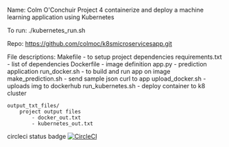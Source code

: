 Name: Colm O'Conchuir
Project 4
containerize and deploy a machine learning application using Kubernetes

To run:
./kubernetes_run.sh

Repo:
https://github.com/colmoc/k8smicroservicesapp.git

File descriptions:
Makefile - to setup project dependencies
requirements.txt - list of dependencies
Dockerfile - image definition
app.py - prediction application
run_docker.sh - to build and run app on image
make_prediction.sh - send sample json curl to app
upload_docker.sh - uploads img to dockerhub
run_kubernetes.sh - deploy container to k8 cluster

    output_txt_files/
        project output files
            - docker_out.txt
            - kubernetes_out.txt

circleci status badge
[![CircleCI](https://dl.circleci.com/status-badge/img/gh/colmoc/k8smicroservicesapp/tree/master.svg?style=svg)](https://dl.circleci.com/status-badge/redirect/gh/colmoc/k8smicroservicesapp/tree/master)
